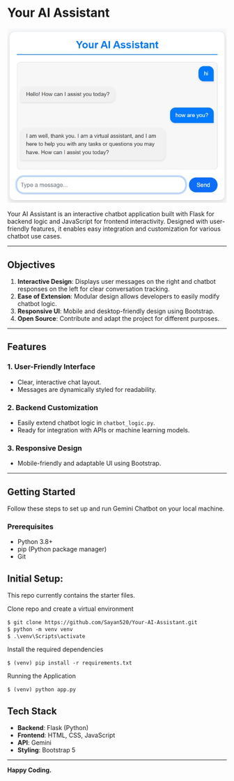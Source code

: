 # Your AI Assistant

![Chatbot Screenshot](screenshot.jpg)

Your AI Assistant is an interactive chatbot application built with Flask for backend logic and JavaScript for frontend interactivity. Designed with user-friendly features, it enables easy integration and customization for various chatbot use cases.

---

## Objectives

1. **Interactive Design**: Displays user messages on the right and chatbot responses on the left for clear conversation tracking.
2. **Ease of Extension**: Modular design allows developers to easily modify chatbot logic.
3. **Responsive UI**: Mobile and desktop-friendly design using Bootstrap.
4. **Open Source**: Contribute and adapt the project for different purposes.

---

## Features

### 1. User-Friendly Interface
- Clear, interactive chat layout.
- Messages are dynamically styled for readability.

### 2. Backend Customization
- Easily extend chatbot logic in `chatbot_logic.py`.
- Ready for integration with APIs or machine learning models.

### 3. Responsive Design
- Mobile-friendly and adaptable UI using Bootstrap.

---

## Getting Started

Follow these steps to set up and run Gemini Chatbot on your local machine.

### Prerequisites

- Python 3.8+
- pip (Python package manager)
- Git

## Initial Setup:

This repo currently contains the starter files.

Clone repo and create a virtual environment
```
$ git clone https://github.com/Sayan520/Your-AI-Assistant.git
$ python -m venv venv
$ .\venv\Scripts\activate
```
Install the required dependencies
```
$ (venv) pip install -r requirements.txt
```
Running the Application
```
$ (venv) python app.py
```

## Tech Stack

- **Backend**: Flask (Python)
- **Frontend**: HTML, CSS, JavaScript
- **API**: Gemini
- **Styling**: Bootstrap 5
---

**Happy Coding.**



